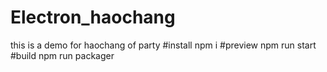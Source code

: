 # Electron_haochang
this is a demo for haochang of party
#install
npm i
#preview
npm run start
#build
npm run packager
